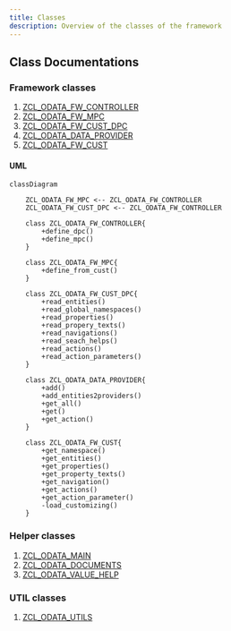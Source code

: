 ```yaml
---
title: Classes
description: Overview of the classes of the framework
---
```


## Class Documentations

### Framework classes

1. [ZCL_ODATA_FW_CONTROLLER](classes/zcl_odata_fw_controller)
1. [ZCL_ODATA_FW_MPC](classes/zcl_odata_fw_mpc)
1. [ZCL_ODATA_FW_CUST_DPC](classes/zcl_odata_fw_cust_dpc)
1. [ZCL_ODATA_DATA_PROVIDER](classes/zcl_odata_data_provider)
1. [ZCL_ODATA_FW_CUST](classes/zcl_odata_fw_cust)

#### UML

```mermaid
classDiagram

	ZCL_ODATA_FW_MPC <-- ZCL_ODATA_FW_CONTROLLER
    ZCL_ODATA_FW_CUST_DPC <-- ZCL_ODATA_FW_CONTROLLER

	class ZCL_ODATA_FW_CONTROLLER{
        +define_dpc()
        +define_mpc()
	}

	class ZCL_ODATA_FW_MPC{
		+define_from_cust()
	}

    class ZCL_ODATA_FW_CUST_DPC{
		+read_entities()
		+read_global_namespaces()
		+read_properties()
		+read_propery_texts()
		+read_navigations()
		+read_seach_helps()
		+read_actions()
		+read_action_parameters()
	}

	class ZCL_ODATA_DATA_PROVIDER{
		+add()
		+add_entities2providers()
		+get_all()
		+get()
		+get_action()
	}

	class ZCL_ODATA_FW_CUST{
		+get_namespace()
		+get_entities()
		+get_properties()
		+get_property_texts()
		+get_navigation()
		+get_actions()
		+get_action_parameter()
		-load_customizing()
	}
```

### Helper classes

  1. [ZCL_ODATA_MAIN](classes/zcl_odata_main)
  1. [ZCL_ODATA_DOCUMENTS](classes/zcl_odata_documents)
  1. [ZCL_ODATA_VALUE_HELP](classes/zcl_odata_value_help)

### UTIL classes

  1. [ZCL_ODATA_UTILS](classes/zcl_odata_utils)

